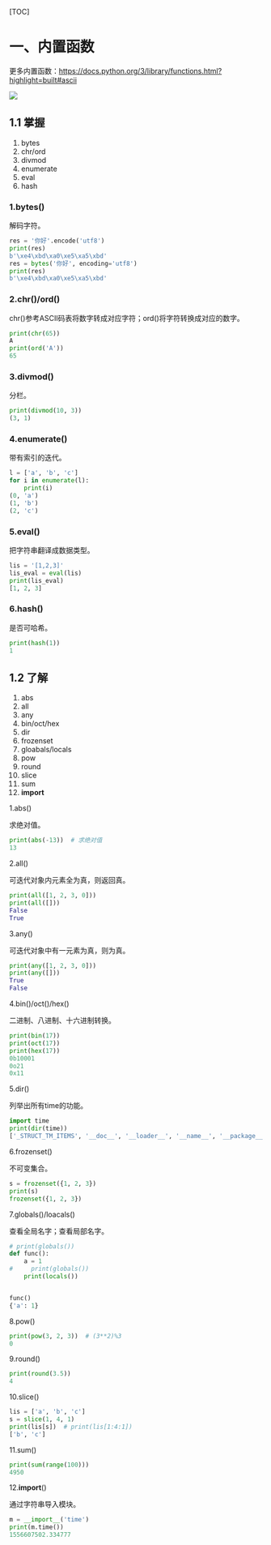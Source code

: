 [TOC]

# 一、内置函数

更多内置函数：https://docs.python.org/3/library/functions.html?highlight=built#ascii

![](https://img2020.cnblogs.com/blog/1972482/202003/1972482-20200326195255960-1117937014.png)



## 1.1 掌握

1. bytes
2. chr/ord
3. divmod
4. enumerate
5. eval
6. hash

### 1.bytes()

解码字符。

```python
res = '你好'.encode('utf8')
print(res)
b'\xe4\xbd\xa0\xe5\xa5\xbd'
res = bytes('你好', encoding='utf8')
print(res)
b'\xe4\xbd\xa0\xe5\xa5\xbd'
```

### 2.chr()/ord()

chr()参考ASCII码表将数字转成对应字符；ord()将字符转换成对应的数字。

```python
print(chr(65))
A
print(ord('A'))
65
```

### 3.divmod()

分栏。

```python
print(divmod(10, 3))
(3, 1)
```

### 4.enumerate()

带有索引的迭代。

```python
l = ['a', 'b', 'c']
for i in enumerate(l):
    print(i)
(0, 'a')
(1, 'b')
(2, 'c')
```

### 5.eval()

把字符串翻译成数据类型。

```python
lis = '[1,2,3]'
lis_eval = eval(lis)
print(lis_eval)
[1, 2, 3]
```

### 6.hash()

是否可哈希。

```python
print(hash(1))
1
```



## 1.2 了解

1. abs
2. all
3. any
4. bin/oct/hex
5. dir
6. frozenset
7. gloabals/locals
8. pow
9. round
10. slice
11. sum
12. __import__

1.abs()

求绝对值。

```python
print(abs(-13))  # 求绝对值
13
```

2.all()

可迭代对象内元素全为真，则返回真。

```python
print(all([1, 2, 3, 0]))
print(all([]))
False
True
```

3.any()

可迭代对象中有一元素为真，则为真。

```python
print(any([1, 2, 3, 0]))
print(any([]))
True
False
```

4.bin()/oct()/hex()

二进制、八进制、十六进制转换。

```python
print(bin(17))
print(oct(17))
print(hex(17))
0b10001
0o21
0x11
```

5.dir()

列举出所有time的功能。

```python
import time
print(dir(time))
['_STRUCT_TM_ITEMS', '__doc__', '__loader__', '__name__', '__package__', '__spec__', 'altzone', 'asctime', 'clock', 'ctime', 'daylight', 'get_clock_info', 'gmtime', 'localtime', 'mktime', 'monotonic', 'perf_counter', 'process_time', 'sleep', 'strftime', 'strptime', 'struct_time', 'time', 'timezone', 'tzname', 'tzset']
```

6.frozenset()

不可变集合。

```python
s = frozenset({1, 2, 3})
print(s)
frozenset({1, 2, 3})
```

7.globals()/loacals()

查看全局名字；查看局部名字。

```python
# print(globals())
def func():
    a = 1
#     print(globals())
    print(locals())


func()
{'a': 1}
```

8.pow()

```python
print(pow(3, 2, 3))  # (3**2)%3
0
```

9.round()

```python
print(round(3.5))
4
```

10.slice()

```python
lis = ['a', 'b', 'c']
s = slice(1, 4, 1)
print(lis[s])  # print(lis[1:4:1])
['b', 'c']
```

11.sum()

```python
print(sum(range(100)))
4950
```

12.__import__()

通过字符串导入模块。

```python
m = __import__('time')
print(m.time())
1556607502.334777
```

